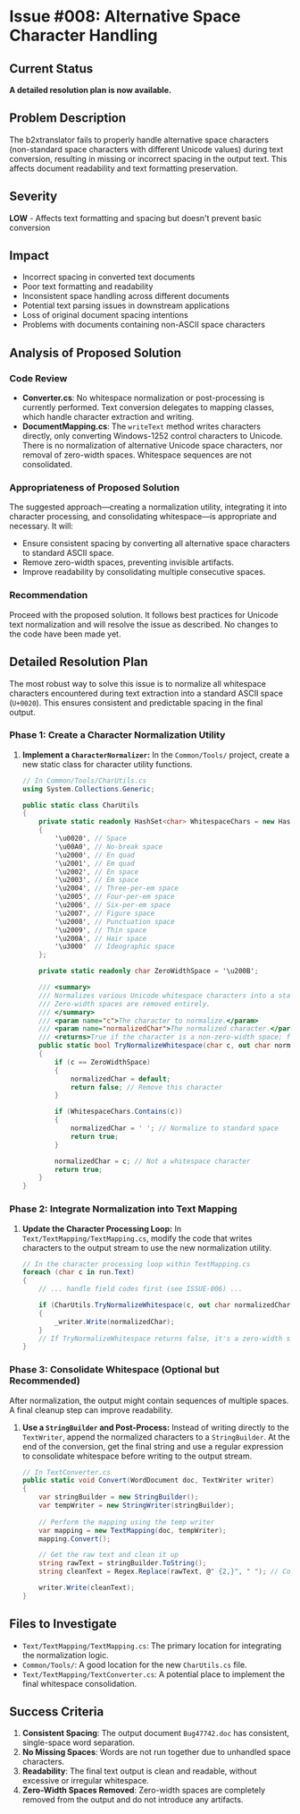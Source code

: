 # Issue #008: Alternative Space Character Handling

## Current Status
**A detailed resolution plan is now available.**

## Problem Description
The b2xtranslator fails to properly handle alternative space characters (non-standard space characters with different Unicode values) during text conversion, resulting in missing or incorrect spacing in the output text. This affects document readability and text formatting preservation.

## Severity
**LOW** - Affects text formatting and spacing but doesn't prevent basic conversion

## Impact
- Incorrect spacing in converted text documents
- Poor text formatting and readability
- Inconsistent space handling across different documents
- Potential text parsing issues in downstream applications
- Loss of original document spacing intentions
- Problems with documents containing non-ASCII space characters

## Analysis of Proposed Solution

### Code Review

- **Converter.cs**: No whitespace normalization or post-processing is currently performed. Text conversion delegates to mapping classes, which handle character extraction and writing.
- **DocumentMapping.cs**: The `writeText` method writes characters directly, only converting Windows-1252 control characters to Unicode. There is no normalization of alternative Unicode space characters, nor removal of zero-width spaces. Whitespace sequences are not consolidated.

### Appropriateness of Proposed Solution

The suggested approach—creating a normalization utility, integrating it into character processing, and consolidating whitespace—is appropriate and necessary. It will:
- Ensure consistent spacing by converting all alternative space characters to standard ASCII space.
- Remove zero-width spaces, preventing invisible artifacts.
- Improve readability by consolidating multiple consecutive spaces.

### Recommendation

Proceed with the proposed solution. It follows best practices for Unicode text normalization and will resolve the issue as described. No changes to the code have been made yet.

## Detailed Resolution Plan

The most robust way to solve this issue is to normalize all whitespace characters encountered during text extraction into a standard ASCII space (`U+0020`). This ensures consistent and predictable spacing in the final output.

### Phase 1: Create a Character Normalization Utility

1.  **Implement a `CharacterNormalizer`:**
    In the `Common/Tools/` project, create a new static class for character utility functions.

    ```csharp
    // In Common/Tools/CharUtils.cs
    using System.Collections.Generic;

    public static class CharUtils
    {
        private static readonly HashSet<char> WhitespaceChars = new HashSet<char>
        {
            '\u0020', // Space
            '\u00A0', // No-break space
            '\u2000', // En quad
            '\u2001', // Em quad
            '\u2002', // En space
            '\u2003', // Em space
            '\u2004', // Three-per-em space
            '\u2005', // Four-per-em space
            '\u2006', // Six-per-em space
            '\u2007', // Figure space
            '\u2008', // Punctuation space
            '\u2009', // Thin space
            '\u200A', // Hair space
            '\u3000'  // Ideographic space
        };

        private static readonly char ZeroWidthSpace = '\u200B';

        /// <summary>
        /// Normalizes various Unicode whitespace characters into a standard space.
        /// Zero-width spaces are removed entirely.
        /// </summary>
        /// <param name="c">The character to normalize.</param>
        /// <param name="normalizedChar">The normalized character.</param>
        /// <returns>True if the character is a non-zero-width space; false otherwise.</returns>
        public static bool TryNormalizeWhitespace(char c, out char normalizedChar)
        {
            if (c == ZeroWidthSpace)
            {
                normalizedChar = default;
                return false; // Remove this character
            }

            if (WhitespaceChars.Contains(c))
            {
                normalizedChar = ' '; // Normalize to standard space
                return true;
            }

            normalizedChar = c; // Not a whitespace character
            return true;
        }
    }
    ```

### Phase 2: Integrate Normalization into Text Mapping

1.  **Update the Character Processing Loop:**
    In `Text/TextMapping/TextMapping.cs`, modify the code that writes characters to the output stream to use the new normalization utility.

    ```csharp
    // In the character processing loop within TextMapping.cs
    foreach (char c in run.Text)
    {
        // ... handle field codes first (see ISSUE-006) ...

        if (CharUtils.TryNormalizeWhitespace(c, out char normalizedChar))
        {
            _writer.Write(normalizedChar);
        }
        // If TryNormalizeWhitespace returns false, it's a zero-width space and we do nothing.
    }
    ```

### Phase 3: Consolidate Whitespace (Optional but Recommended)

After normalization, the output might contain sequences of multiple spaces. A final cleanup step can improve readability.

1.  **Use a `StringBuilder` and Post-Process:**
    Instead of writing directly to the `TextWriter`, append the normalized characters to a `StringBuilder`. At the end of the conversion, get the final string and use a regular expression to consolidate whitespace before writing to the output stream.

    ```csharp
    // In TextConverter.cs
    public static void Convert(WordDocument doc, TextWriter writer)
    {
        var stringBuilder = new StringBuilder();
        var tempWriter = new StringWriter(stringBuilder);
        
        // Perform the mapping using the temp writer
        var mapping = new TextMapping(doc, tempWriter);
        mapping.Convert();

        // Get the raw text and clean it up
        string rawText = stringBuilder.ToString();
        string cleanText = Regex.Replace(rawText, @" {2,}", " "); // Consolidate spaces

        writer.Write(cleanText);
    }
    ```

## Files to Investigate
- `Text/TextMapping/TextMapping.cs`: The primary location for integrating the normalization logic.
- `Common/Tools/`: A good location for the new `CharUtils.cs` file.
- `Text/TextMapping/TextConverter.cs`: A potential place to implement the final whitespace consolidation.

## Success Criteria
1.  **Consistent Spacing**: The output document `Bug47742.doc` has consistent, single-space word separation.
2.  **No Missing Spaces**: Words are not run together due to unhandled space characters.
3.  **Readability**: The final text output is clean and readable, without excessive or irregular whitespace.
4.  **Zero-Width Spaces Removed**: Zero-width spaces are completely removed from the output and do not introduce any artifacts.
